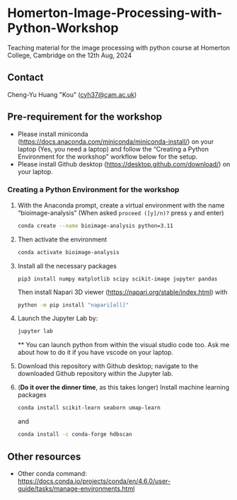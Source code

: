 # Homerton-Image-Processing-with-Python-Workshop
Teaching material for the image processing with python course at Homerton College, Cambridge on the 12th Aug, 2024

## Contact
Cheng-Yu Huang "Kou" (cyh37@cam.ac.uk)

## Pre-requirement for the workshop

- Please install miniconda (https://docs.anaconda.com/miniconda/miniconda-install/) on your laptop (Yes, you need a laptop) and follow the “Creating a Python Environment for the workshop” workflow below for the setup.
- Please install Github desktop (https://desktop.github.com/download/) on your laptop.

### Creating a Python Environment for the workshop

1. With the Anaconda prompt, create a virtual environment with the name “bioimage-analysis” (When asked `proceed ([y]/n)?` press `y` and enter)

    ```bash
    conda create --name bioimage-analysis python=3.11
    ```

2. Then activate the environment
    ```bash
    conda activate bioimage-analysis
    ```

3. Install all the necessary packages
    ```
    pip3 install numpy matplotlib scipy scikit-image jupyter pandas 
    ```
    Then install Napari 3D viewer (https://napari.org/stable/index.html) with
    ```bash
    python -m pip install "napari[all]"
    ```

4. Launch the Jupyter Lab by:
    ```bash
    jupyter lab
    ```
    ** You can launch python from within the visual studio code too. Ask me about how to do it if you have vscode on your laptop.

5. Download this repository with Github desktop; navigate to the downloaded Github repository within the Jupyter lab.

6. (**Do it over the dinner time**, as this takes longer) Install machine learning packages
    ```bash
    conda install scikit-learn seaborn umap-learn 
    ```
    and 
    ```bash
    conda install -c conda-forge hdbscan
    ```

## Other resources
- Other conda command: https://docs.conda.io/projects/conda/en/4.6.0/user-guide/tasks/manage-environments.html
